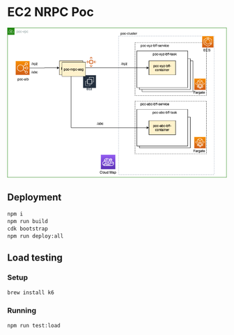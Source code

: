 # EC2 NRPC Poc

![infrastructure](infra.png)

## Deployment

```sh
npm i
npm run build
cdk bootstrap
npm run deploy:all
```

## Load testing

### Setup

```sh
brew install k6
```

### Running

```sh
npm run test:load
```
